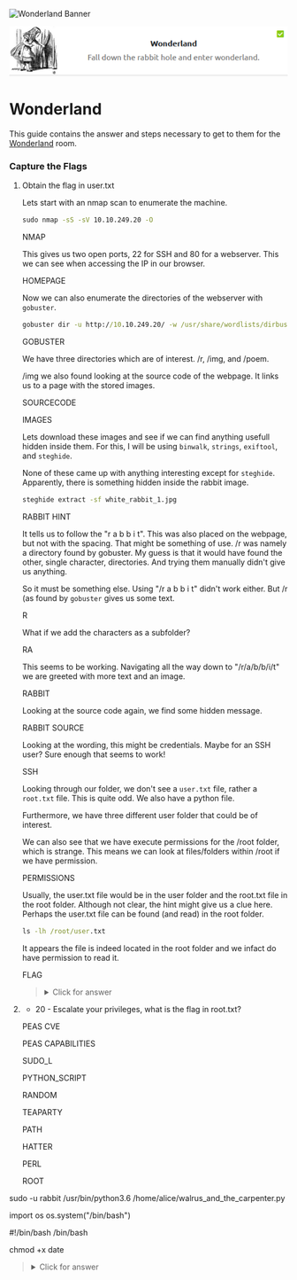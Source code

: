 ![Wonderland Banner](https://i.imgur.com/q9N2UUs.png)

<p align="center">
   <img src="https://github.com/Kevinovitz/TryHackMe_Writeups/raw/main/wonderland/Wonderland_Cover.png" alt="Wonderland Logo">
</p>

# Wonderland

This guide contains the answer and steps necessary to get to them for the [Wonderland](https://tryhackme.com/room/wonderland) room.

### Capture the Flags

1. Obtain the flag in user.txt

   Lets start with an nmap scan to enumerate the machine.

   ```cmd
   sudo nmap -sS -sV 10.10.249.20 -O
   ```

   NMAP

   This gives us two open ports, 22 for SSH and 80 for a webserver. This we can see when accessing the IP in our browser.

   HOMEPAGE

   Now we can also enumerate the directories of the webserver with `gobuster`.

   ```cmd
   gobuster dir -u http://10.10.249.20/ -w /usr/share/wordlists/dirbuster/directory-list-2.3-medium.txt -x php,html,txt
   ```

   GOBUSTER

   We have three directories which are of interest. /r, /img, and /poem.

   /img we also found looking at the source code of the webpage. It links us to a page with the stored images.

   SOURCECODE

   IMAGES

   Lets download these images and see if we can find anything usefull hidden inside them. For this, I will be using `binwalk`, `strings`, `exiftool`, and `steghide`.

   None of these came up with anything interesting except for `steghide`. Apparently, there is something hidden inside the rabbit image.

   ```cmd
   steghide extract -sf white_rabbit_1.jpg 
   ```

   RABBIT HINT

   It tells us to follow the "r a b b i t". This was also placed on the webpage, but not with the spacing. That might be something of use. /r was namely a directory found by gobuster. My guess is that it would have found the other, single character, directories. And trying them manually didn't give us anything.

   So it must be something else. Using "/r a b b i t" didn't work either. But /r (as found by `gobuster` gives us some text.

   R

   What if we add the characters as a subfolder?

   RA

   This seems to be working. Navigating all the way down to "/r/a/b/b/i/t" we are greeted with more text and an image.

   RABBIT

   Looking at the source code again, we find some hidden message.

   RABBIT SOURCE

   Looking at the wording, this might be credentials. Maybe for an SSH user? Sure enough that seems to work!

   SSH

   Looking through our folder, we don't see a `user.txt` file, rather a `root.txt` file. This is quite odd. We also have a python file. 

   Furthermore, we have three different user folder that could be of interest.

   We can also see that we have execute permissions for the /root folder, which is strange. This means we can look at files/folders within /root if we have permission.

   PERMISSIONS

   Usually, the user.txt file would be in the user folder and the root.txt file in the root folder. Although not clear, the hint might give us a clue here. Perhaps the user.txt file can be found (and read) in the root folder.

   ```cmd
   ls -lh /root/user.txt
   ```

   It appears the file is indeed located in the root folder and we infact do have permission to read it.

   FLAG   

   ><details><summary>Click for answer</summary>thm{"Curiouser and curiouser!"}</details>

3. + 20 - Escalate your privileges, what is the flag in root.txt?



   PEAS CVE

   PEAS CAPABILITIES

   SUDO_L

   PYTHON_SCRIPT

   RANDOM

   TEAPARTY

   PATH

   HATTER

   PERL

   ROOT




sudo -u rabbit /usr/bin/python3.6 /home/alice/walrus_and_the_carpenter.py 

import os
os.system("/bin/bash")


#!/bin/bash
/bin/bash


chmod +x date



  
   ><details><summary>Click for answer</summary>thm{Twinkle, twinkle, little bat! How I wonder what you’re at!}</details>
